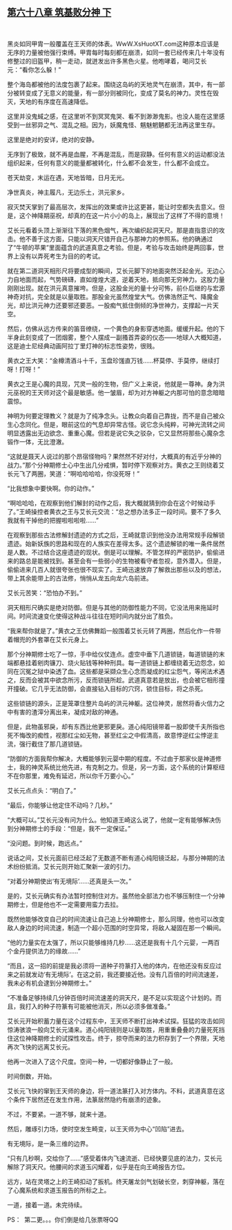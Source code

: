 ## [第六十八章 筑基败分神 下](https://www.xxbiquge.com/11_11207/9032319.html)
﻿

  黑炎如同甲胄一般覆盖在王天师的体表。WwW.XsHuotXT.com这种原本应该是无序的力量被他强行束缚。甲胄每时每刻都在崩溃，如同一套已经传来几十年没有修整过的旧盔甲，稍一走动，就迸发出许多黑色火星。他咆哮着，喝问艾长元：“看你怎么躲！”

  整个海岛都被他的法度包裹了起来。围绕这岛屿的天地灵气在崩溃，其中，有一部分被转变成了无意义的能量，有一部分则被同化，变成了莫名的神力。灵性在毁灭，天地的有序度在高速降低。

  这里并没鬼蜮之感，在这里听不到冥冥鬼哭、看不到渺渺鬼影。也没人能在这里感受到一丝邪异之气、混乱之相。因为，妖魔鬼怪、魑魅魍魉都无法再这里生存。

  这里是绝对的安详，绝对的安静。

  无序到了极致，就不再是血腥，不再是混乱，而是寂静。任何有意义的运动都没法组织起来，任何有意义的能量都被转化，什么都不会发生，什么都不会成立。

  苍天劫变，末运在遇，天地皆暗，日月无光。

  净世真炎，神主履凡，无边乐土，洪元家乡。

  寂灭焚天掌到了最高层次，发挥出的效果或许比这更甚，能让时空都失去意义。但是，这个神降期巫祝，却真的在这一片小小的岛上，展现出了这样了不得的意境！

  艾长元看着头顶上渐渐往下落的黑色烟气，再次编织起洞天尺。那是直指意识的攻击。他不善于这方面，只能以洞天尺错开自己与那神力的参照系。他的确通过了“牛顿的苹果”里面蕴含的武道真意之考验。但是，考验与攻击始终是两回事，世界上没有以弄死考生为目的的考试。

  就在第二道洞天相形尺将要成型的瞬间，艾长元脚下的地面突然泛起金光。无边心力自地面而起，气势磅礴，直如煌煌大道，逆着天地，抵向那无穷神力。这股力量刚刚出现。就在洪元真意摧垮。但是，这股金光的量十分可怖，前仆后继的与宏源神奇对抗，完全就是以量取胜。那股金光虽然煌堂大气。仿佛浩然正气、降魔金光，却比洪元神力还要邪还要恶。一股痴气抵住倒倾的净世神力，支撑起一片天空。

  然后，仿佛从远方传来的笛音缭绕，一个黄色的身影穿透地面。缓缓升起。他的下半身此刻变成了一团烟雾，整个人摆成一副搔首弄姿的仪态——地球人大概知道，这是迪士尼经典动画阿拉丁里灯神的标志性姿势，很贱。

  黄衣之王大笑：“金樽清酒斗十千，玉盘珍馐直万钱……杯莫停、手莫停，继续打呀！打呀！”

  黄衣之王是心魔的具现，咒灵一般的生物，但广义上来说，他就是一尊神。身为洪元巫祝的王天师对这个最是敏感。他一皱眉，却为对方神躯之内那可怕的意念暗暗震惊。

  神明为何要定理教义？就是为了纯净念头。让教众向着自己靠拢，而不是自己被众生心念同化。但是，眼前这位的气息却异常古怪。说它念头纯粹，可神光流转之间明显透露出无边欲念、重重心魔。但若是说它失之驳杂，它又显然将那些心魔杂念锻作一体，无比澄澈。

  “这就是聂天人说过的那个昂宿怪物吗？果然然不好对付，大概真的有近乎分神的战力。”那个分神期修士心中生出几分戒惧，暂时停下观察对方。黄衣之王则绕着艾长元飞了两圈，笑道：“啊哈哈哈哈，你没死呀！”

  “比我想象中要快啊。你的动作。”

  “啊哈哈哈，在观察到他们解封的动作之后，我大概就猜到你会在这个时候动手了。”王崎操控者黄衣之王与艾长元交流：“总之想办法多正一段时间。要不了多久我就有干掉他的把握啦啦啦啦……”

  在观察到那些古法修解封遗迹的方式之后，王崎就意识到他没办法用常规手段解锁遗迹。始新妖族的思路和现在的人族实在差得太多。这个遗迹解锁的唯一条件居然是人数。不过结合这座遗迹的现状。倒是可以理解。不管怎样的严密防护，偷偷进来的路总是能被找到。甚至会有一些弱小的生物被看守者忽视，意外潜入。但是，偷偷进来几百人就很夸张也很不现实了。王崎迅速放弃了解救出那些以及的想法，带上其余能带上的古法修，悄悄从龙五向龙六岛前进。

  艾长元苦笑：“恐怕办不到。”

  洞天相形尺确实是绝对防御。但是与其他的防御性能力不同，它没法用来拖延时间。时间流速变化使得这种战斗往往在短时间内就分出了胜负。

  “我来帮你就是了。”黄衣之王仿佛舞蹈一般围着艾长元转了两圈，然后化作一件带着帽兜的外套罩在艾长元身上。

  那个分神期修士吃了一惊，手中给仪仗连点。虚空中垂下几道锁链，每道锁链的末端都悬挂着剜肉镰刀、烧火贴钱等种种刑具。每一道锁链上都缠绕着无边怨念，如同在沉冤之狱中染透了血。这些都是采撷众生心念而凝成的红尘怨气，等闲法术遇之，反而会被其中欲念所污，反而锁链所趁。武道真意若是放出，也会被它相形撞开撞破。它几乎无法防御，会直接钻入目标的穴窍，锁住目标，将之杀死。

  这些锁链的源头，正是笼罩住整片岛屿的洪元神躯。这位神灵，居然将香火信力之中有害的渣滓分离出来，凝成对敌的神通。

  但是，此物虽邪戾，却有东西比他更邪更戾。道心纯阳镜带着一股即使千夫所指也死不悔改的痴性，视那红尘如无物，甚至红尘之中假清高，故意悖逆红尘悖逆主流，强行截住了那几道锁链。

  “防御的方面我帮你解决，大概能够到元婴中期的程度。不过由于那家伙是神道修士，我的神灵系统比他先进，有克制之力。但是，另一方面，这个系统的计算枢纽不在你那里，难免有延迟，所以你千万要小心。”

  艾长元点点头：“明白了。”

  “最后，你能够让他定住不动吗？几秒。”

  “大概可以。”艾长元没有问为什么。他知道王崎这么说了，他就一定有能够解决伤到分神期修士的手段：“但是，我不一定保证。”

  “没问题。到时候，跑远点。”

  说话之间，艾长元面前已经泛起了无数道不断有道心纯阳镜泛起，与那分神期的法术纷纷抵消。艾长元则开始汇聚新一波的引力。

  “对着分神期使出‘有无境际’……还真是头一次。”

  是的，艾长元确实有办法暂时控制住对方。虽然他全部法力也不够压制住一个分神期修士，但是他也不一定需要用蛮力去拉。

  既然他能够改变自己的时间流速让自己追上分神期修士，那么同理，他也可以改变敌人身边的时间流速，制造一个超小范围的时空异常，将敌人凝固在那一个瞬间。

  “他的力量实在太强了，所以只能够维持几秒……这还是我有十几个元婴，一两百个金丹提供法力的缘故……”

  “而且，这一招的前提是我必须将一道种子符篆打入他的体内，在他还没有反应过来之前就发动‘有无境际’。在这之前，我还要接近他。没有几百倍的时间流速差，我未必有机会逮到分神期修士。”

  “不准备足够持续几分钟百倍时间流速差的洞天尺，是不足以实现这个计划的。而且，我打入的种子符篆有可能被他消灭，所以必须多做准备。”

  艾长元开始积蓄力量在这个过程东中，王天师不断打出神术试探。狂猛的攻击如同惊涛骇浪一般向艾长元涌来。道心纯阳镜则是以量取胜，用重重叠叠的力量死死挡住这位神降期修士的试探性攻击。终于，掠夺而来的法力积存到了一个界限，天地再次飞快的远离艾长元。

  他再一次进入了这个尺度。空间一种，一切都好像静止了一般。

  时间倒数，开始。

  艾长元飞快的窜到王天师的身边，将一道法篆打入对方体内。不料，武道真意在这个条件下居然还在发生作用，法篆居然隐约有崩溃的迹象。

  不过，不要紧。一道不够，就来十道。

  然后，雕琢引力场，使时空发生畸变，以王天师为中心“凹陷”进去。

  有无境际，是一条三维的边界。

  “只有几秒啊，交给你了……”感受着体内飞速流逝、已经快要见底的法力，艾长元解除了洞天尺。他腰间的求道玉闪耀着，似乎是在向王崎报告方位。

  远方，站在灵塔之上的王崎扣动了扳机。终天屠龙剑气划破长空，刺穿神躯，落在了心魔系统和求道玉报告的所标之上。

  一道，接着一道。未完待续。

  PS：  第二更。。。你们倒是给几张票呀QQ
